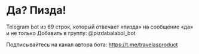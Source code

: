 # Да? Пизда!
Telegram bot из 69 строк, который отвечает «пизда» на сообщение «да» и не только
Добавить в группу: @pizdabalabol_bot

Подписывайтесь на канал автора бота: https://t.me/travelasproduct
